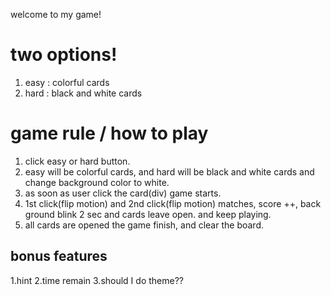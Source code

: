 welcome to my game!

# two options!
1. easy : colorful cards
2. hard : black and white cards


# game rule / how to play
1. click easy or hard button.
2. easy will be colorful cards, and hard will be black and white cards and change background color to white.
3. as soon as user click the card(div) game starts.
4. 1st click(flip motion) and 2nd click(flip motion) matches, score ++,
back ground blink 2 sec and cards leave open. and keep playing.
5. all cards are opened the game finish, and clear the board.


## bonus features
1.hint
2.time remain
3.should I do theme??

